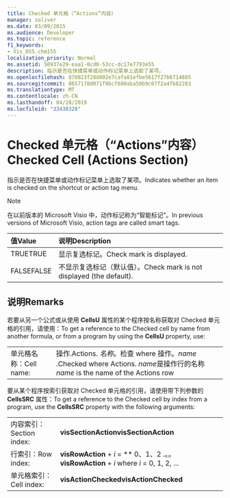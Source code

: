 ```yaml
---
title: Checked 单元格（“Actions”内容）
manager: soliver
ms.date: 03/09/2015
ms.audience: Developer
ms.topic: reference
f1_keywords:
- Vis_DSS.chm155
localization_priority: Normal
ms.assetid: 50937e29-eaa1-0cd0-53cc-dc17e7793e55
description: 指示是否在快捷菜单或动作标记菜单上选取了某项。
ms.openlocfilehash: 870823f28d802e7cafa81efbe5617f27b6714885
ms.sourcegitcommit: 8657170d071f9bcf680aba50b9c07f2a4fb82283
ms.translationtype: MT
ms.contentlocale: zh-CN
ms.lasthandoff: 04/28/2019
ms.locfileid: "33438328"
---
```

# <a name="checked-cell-actions-section"></a><span data-ttu-id="1a77c-103">Checked 单元格（“Actions”内容）</span><span class="sxs-lookup"><span data-stu-id="1a77c-103">Checked Cell (Actions Section)</span></span>

<span data-ttu-id="1a77c-104">指示是否在快捷菜单或动作标记菜单上选取了某项。</span><span class="sxs-lookup"><span data-stu-id="1a77c-104">Indicates whether an item is checked on the shortcut or action tag menu.</span></span>
  
> [!NOTE]
> <span data-ttu-id="1a77c-105">在以前版本的 Microsoft Visio 中，动作标记称为“智能标记”。</span><span class="sxs-lookup"><span data-stu-id="1a77c-105">In previous versions of Microsoft Visio, action tags are called smart tags.</span></span> 
  
|<span data-ttu-id="1a77c-106">**值**</span><span class="sxs-lookup"><span data-stu-id="1a77c-106">**Value**</span></span>|<span data-ttu-id="1a77c-107">**说明**</span><span class="sxs-lookup"><span data-stu-id="1a77c-107">**Description**</span></span>|
|:-----|:-----|
|<span data-ttu-id="1a77c-108">TRUE</span><span class="sxs-lookup"><span data-stu-id="1a77c-108">TRUE</span></span>  <br/> |<span data-ttu-id="1a77c-109">显示复选标记。</span><span class="sxs-lookup"><span data-stu-id="1a77c-109">Check mark is displayed.</span></span>  <br/> |
|<span data-ttu-id="1a77c-110">FALSE</span><span class="sxs-lookup"><span data-stu-id="1a77c-110">FALSE</span></span>  <br/> |<span data-ttu-id="1a77c-111">不显示复选标记（默认值）。</span><span class="sxs-lookup"><span data-stu-id="1a77c-111">Check mark is not displayed (the default).</span></span>  <br/> |
   
## <a name="remarks"></a><span data-ttu-id="1a77c-112">说明</span><span class="sxs-lookup"><span data-stu-id="1a77c-112">Remarks</span></span>

<span data-ttu-id="1a77c-113">若要从另一个公式或从使用 **CellsU** 属性的某个程序按名称获取对 Checked 单元格的引用，请使用：</span><span class="sxs-lookup"><span data-stu-id="1a77c-113">To get a reference to the Checked cell by name from another formula, or from a program by using the **CellsU** property, use:</span></span> 
  
|||
|:-----|:-----|
|<span data-ttu-id="1a77c-114">单元格名称：</span><span class="sxs-lookup"><span data-stu-id="1a77c-114">Cell name:</span></span>  <br/> |<span data-ttu-id="1a77c-115">操作.</span><span class="sxs-lookup"><span data-stu-id="1a77c-115">Actions.</span></span> <span data-ttu-id="1a77c-116">*名称*。检查 where 操作。</span><span class="sxs-lookup"><span data-stu-id="1a77c-116">*name*  .Checked           where Actions.</span></span> <span data-ttu-id="1a77c-117">*name*是操作行的名称</span><span class="sxs-lookup"><span data-stu-id="1a77c-117">*name*  is the name of the Actions row</span></span>  <br/> |
   
<span data-ttu-id="1a77c-118">要从某个程序按索引获取对 Checked 单元格的引用，请使用带下列参数的 **CellsSRC** 属性：</span><span class="sxs-lookup"><span data-stu-id="1a77c-118">To get a reference to the Checked cell by index from a program, use the **CellsSRC** property with the following arguments:</span></span> 
  
|||
|:-----|:-----|
|<span data-ttu-id="1a77c-119">内容索引：</span><span class="sxs-lookup"><span data-stu-id="1a77c-119">Section index:</span></span>  <br/> |<span data-ttu-id="1a77c-120">**visSectionAction**</span><span class="sxs-lookup"><span data-stu-id="1a77c-120">**visSectionAction**</span></span> <br/> |
|<span data-ttu-id="1a77c-121">行索引：</span><span class="sxs-lookup"><span data-stu-id="1a77c-121">Row index:</span></span>  <br/> |<span data-ttu-id="1a77c-122">**visRowAction** +  *i* = \*\* 0、1、2 .。。</span><span class="sxs-lookup"><span data-stu-id="1a77c-122">**visRowAction** +  *i*           where  *i*  = 0, 1, 2, ...</span></span>  <br/> |
|<span data-ttu-id="1a77c-123">单元格索引：</span><span class="sxs-lookup"><span data-stu-id="1a77c-123">Cell index:</span></span>  <br/> |<span data-ttu-id="1a77c-124">**visActionChecked**</span><span class="sxs-lookup"><span data-stu-id="1a77c-124">**visActionChecked**</span></span> <br/> |
   

